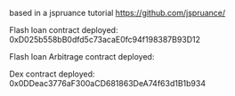 based in a jspruance tutorial https://github.com/jspruance/

Flash loan contract deployed: 0xD025b558bB0dfd5c73acaE0fc94f198387B93D12


Flash loan Arbitrage contract deployed:  

Dex contract deployed: 0x0DDeac3776aF300aCD681863DeA74f63d1B1b934

